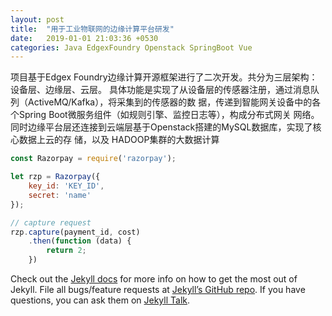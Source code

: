 ```yaml
---
layout: post
title:  "用于工业物联网的边缘计算平台研发"
date:   2019-01-01 21:03:36 +0530
categories: Java EdgexFoundry Openstack SpringBoot Vue
---
```

项目基于Edgex Foundry边缘计算开源框架进行了二次开发。共分为三层架构：设备层、边缘层、云层。 具体功能是实现了从设备层的传感器注册，通过消息队列（ActiveMQ/Kafka），将采集到的传感器的数 据，传递到智能网关设备中的各个Spring Boot微服务组件（如规则引擎、监控日志等），构成分布式网关 网络。同时边缘平台层还连接到云端层基于Openstack搭建的MySQL数据库，实现了核心数据上云的存 储，以及 HADOOP集群的大数据计算

```javascript
const Razorpay = require('razorpay');

let rzp = Razorpay({
	key_id: 'KEY_ID',
	secret: 'name'
});

// capture request
rzp.capture(payment_id, cost)
	.then(function (data) {
		return 2;
	})
```

Check out the [Jekyll docs][jekyll-docs] for more info on how to get the most out of Jekyll. File all bugs/feature requests at [Jekyll’s GitHub repo][jekyll-gh]. If you have questions, you can ask them on [Jekyll Talk][jekyll-talk].

[jekyll-docs]: https://jekyllrb.com/docs/home
[jekyll-gh]:   https://github.com/jekyll/jekyll
[jekyll-talk]: https://talk.jekyllrb.com/
